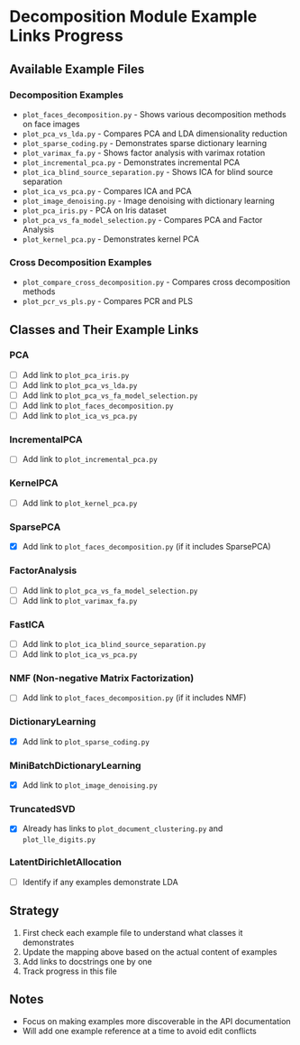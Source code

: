 # Decomposition Module Example Links Progress

## Available Example Files

### Decomposition Examples
- `plot_faces_decomposition.py` - Shows various decomposition methods on face images
- `plot_pca_vs_lda.py` - Compares PCA and LDA dimensionality reduction
- `plot_sparse_coding.py` - Demonstrates sparse dictionary learning
- `plot_varimax_fa.py` - Shows factor analysis with varimax rotation
- `plot_incremental_pca.py` - Demonstrates incremental PCA
- `plot_ica_blind_source_separation.py` - Shows ICA for blind source separation
- `plot_ica_vs_pca.py` - Compares ICA and PCA
- `plot_image_denoising.py` - Image denoising with dictionary learning
- `plot_pca_iris.py` - PCA on Iris dataset
- `plot_pca_vs_fa_model_selection.py` - Compares PCA and Factor Analysis
- `plot_kernel_pca.py` - Demonstrates kernel PCA

### Cross Decomposition Examples
- `plot_compare_cross_decomposition.py` - Compares cross decomposition methods
- `plot_pcr_vs_pls.py` - Compares PCR and PLS

## Classes and Their Example Links

### PCA
- [ ] Add link to `plot_pca_iris.py`
- [ ] Add link to `plot_pca_vs_lda.py`
- [ ] Add link to `plot_pca_vs_fa_model_selection.py`
- [ ] Add link to `plot_faces_decomposition.py`
- [ ] Add link to `plot_ica_vs_pca.py`

### IncrementalPCA
- [ ] Add link to `plot_incremental_pca.py`

### KernelPCA
- [ ] Add link to `plot_kernel_pca.py`

### SparsePCA
- [x] Add link to `plot_faces_decomposition.py` (if it includes SparsePCA)

### FactorAnalysis
- [ ] Add link to `plot_pca_vs_fa_model_selection.py`
- [ ] Add link to `plot_varimax_fa.py`

### FastICA
- [ ] Add link to `plot_ica_blind_source_separation.py`
- [ ] Add link to `plot_ica_vs_pca.py`

### NMF (Non-negative Matrix Factorization)
- [ ] Add link to `plot_faces_decomposition.py` (if it includes NMF)

### DictionaryLearning
- [x] Add link to `plot_sparse_coding.py`

### MiniBatchDictionaryLearning
- [x] Add link to `plot_image_denoising.py`

### TruncatedSVD
- [x] Already has links to `plot_document_clustering.py` and `plot_lle_digits.py`

### LatentDirichletAllocation
- [ ] Identify if any examples demonstrate LDA

## Strategy
1. First check each example file to understand what classes it demonstrates
2. Update the mapping above based on the actual content of examples
3. Add links to docstrings one by one
4. Track progress in this file

## Notes
- Focus on making examples more discoverable in the API documentation
- Will add one example reference at a time to avoid edit conflicts
